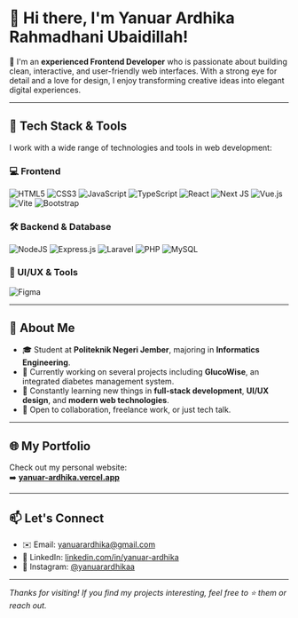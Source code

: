 # 👋 Hi there, I'm Yanuar Ardhika Rahmadhani Ubaidillah!

🎯 I'm an **experienced Frontend Developer** who is passionate about building clean, interactive, and user-friendly web interfaces. With a strong eye for detail and a love for design, I enjoy transforming creative ideas into elegant digital experiences.

---

## 🚀 Tech Stack & Tools

I work with a wide range of technologies and tools in web development:

### 💻 Frontend
![HTML5](https://img.shields.io/badge/html5-%23E34F26.svg?style=for-the-badge&logo=html5&logoColor=white)
![CSS3](https://img.shields.io/badge/css3-%231572B6.svg?style=for-the-badge&logo=css3&logoColor=white)
![JavaScript](https://img.shields.io/badge/javascript-%23323330.svg?style=for-the-badge&logo=javascript&logoColor=%23F7DF1E)
![TypeScript](https://img.shields.io/badge/typescript-%23007ACC.svg?style=for-the-badge&logo=typescript&logoColor=white)
![React](https://img.shields.io/badge/react-%2320232a.svg?style=for-the-badge&logo=react&logoColor=%2361DAFB)
![Next JS](https://img.shields.io/badge/Next-black?style=for-the-badge&logo=next.js&logoColor=white)
![Vue.js](https://img.shields.io/badge/vue.js-%2335495e.svg?style=for-the-badge&logo=vuedotjs&logoColor=%234FC08D)
![Vite](https://img.shields.io/badge/vite-%23646CFF.svg?style=for-the-badge&logo=vite&logoColor=white)
![Bootstrap](https://img.shields.io/badge/bootstrap-%238511FA.svg?style=for-the-badge&logo=bootstrap&logoColor=white)

### 🛠 Backend & Database
![NodeJS](https://img.shields.io/badge/node.js-6DA55F?style=for-the-badge&logo=node.js&logoColor=white)
![Express.js](https://img.shields.io/badge/express.js-%23404d59.svg?style=for-the-badge&logo=express&logoColor=%2361DAFB)
![Laravel](https://img.shields.io/badge/laravel-%23FF2D20.svg?style=for-the-badge&logo=laravel&logoColor=white)
![PHP](https://img.shields.io/badge/php-%23777BB4.svg?style=for-the-badge&logo=php&logoColor=white)
![MySQL](https://img.shields.io/badge/mysql-%2300000f.svg?style=for-the-badge&logo=mysql&logoColor=white)

### 🎨 UI/UX & Tools
![Figma](https://img.shields.io/badge/figma-%23F24E1E.svg?style=for-the-badge&logo=figma&logoColor=white)

---

## 📌 About Me

- 🎓 Student at **Politeknik Negeri Jember**, majoring in **Informatics Engineering**.
- 💼 Currently working on several projects including **GlucoWise**, an integrated diabetes management system.
- 🌱 Constantly learning new things in **full-stack development**, **UI/UX design**, and **modern web technologies**.
- 💬 Open to collaboration, freelance work, or just tech talk.

---

## 🌐 My Portfolio

Check out my personal website:  
➡️ **[yanuar-ardhika.vercel.app](https://yanuar-ardhika.vercel.app/)**

---

## 📫 Let's Connect

- ✉️ Email: yanuarardhika@gmail.com  
- 💼 LinkedIn: [linkedin.com/in/yanuar-ardhika](https://www.linkedin.com/in/yanuar-ardhika/)  
- 📸 Instagram: [@yanuarardhikaa](https://www.instagram.com/yanuarardhikaa)

---

_Thanks for visiting! If you find my projects interesting, feel free to ⭐ them or reach out._
